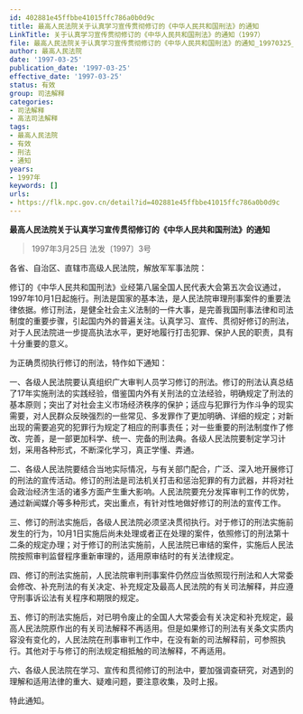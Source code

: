 ```yaml
---
id: 402881e45ffbbe41015ffc786a0b0d9c
title: 最高人民法院关于认真学习宣传贯彻修订的《中华人民共和国刑法》的通知
LinkTitle: 关于认真学习宣传贯彻修订的《中华人民共和国刑法》的通知（1997）
file: 最高人民法院关于认真学习宣传贯彻修订的《中华人民共和国刑法》的通知_19970325_402881e45ffbbe41015ffc786a0b0d9c.docx
author: 最高人民法院
date: '1997-03-25'
publication_date: '1997-03-25'
effective_date: '1997-03-25'
status: 有效
group: 司法解释
categories:
- 司法解释
- 高法司法解释
tags:
- 最高人民法院
- 有效
- 刑法
- 通知
years:
- 1997年
keywords: []
urls:
- https://flk.npc.gov.cn/detail?id=402881e45ffbbe41015ffc786a0b0d9c
---
```


**最高人民法院关于认真学习宣传贯彻修订的《中华人民共和国刑法》的通知**

> 1997年3月25日 法发〔1997〕3号

各省、自治区、直辖市高级人民法院，解放军军事法院：

修订的《中华人民共和国刑法》业经第八届全国人民代表大会第五次会议通过，1997年10月1日起施行。刑法是国家的基本法，是人民法院审理刑事案件的重要法律依据。修订刑法，是健全社会主义法制的一件大事，是完善我国刑事法律和司法制度的重要步骤，引起国内外的普遍关注。认真学习、宣传、贯彻好修订的刑法，对于人民法院进一步提高执法水平，更好地履行打击犯罪、保护人民的职责，具有十分重要的意义。

为正确贯彻执行修订的刑法，特作如下通知：

一、各级人民法院要认真组织广大审判人员学习修订的刑法。修订的刑法认真总结了17年实施刑法的实践经验，借鉴国内外有关刑法的立法经验，明确规定了刑法的基本原则；突出了对社会主义市场经济秩序的保护；适应与犯罪行为作斗争的现实需要，对人民群众反映强烈的一些常见、多发罪作了更加明确、详细的规定；对新出现的需要追究的犯罪行为规定了相应的刑事责任；对一些重要的刑法制度作了修改、完善，是一部更加科学、统一、完备的刑法典。各级人民法院要制定学习计划，采用各种形式，不断深化学习，真正学懂、弄通。

二、各级人民法院要结合当地实际情况，与有关部门配合，广泛、深入地开展修订的刑法的宣传活动。修订的刑法是司法机关打击和惩治犯罪的有力武器，并将对社会政治经济生活的诸多方面产生重大影响。人民法院要充分发挥审判工作的优势，通过新闻媒介等多种形式，突出重点，有针对性地做好修订的刑法的宣传工作。

三、修订的刑法实施后，各级人民法院必须坚决贯彻执行。对于修订的刑法实施前发生的行为，10月1日实施后尚未处理或者正在处理的案件，依照修订的刑法第十二条的规定办理；对于修订的刑法实施前，人民法院已审结的案件，实施后人民法院按照审判监督程序重新审理的，适用原审结时的有关法律规定。

四、修订的刑法实施前，人民法院审判刑事案件仍然应当依照现行刑法和人大常委会修改、补充刑法的有关决定、补充规定及最高人民法院的有关司法解释，并应遵守刑事诉讼法有关程序和期限的规定。

五、修订的刑法实施后，对已明令废止的全国人大常委会有关决定和补充规定，最高人民法院原作出的有关司法解释不再适用。但是如果修订的刑法有关条文实质内容没有变化的，人民法院在刑事审判工作中，在没有新的司法解释前，可参照执行。其他对于与修订的刑法规定相抵触的司法解释，不再适用。

六、各级人民法院在学习、宣传和贯彻修订的刑法中，要加强调查研究，对遇到的理解和适用法律的重大、疑难问题，要注意收集，及时上报。

特此通知。
